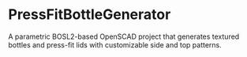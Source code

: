 # PressFitBottleGenerator
A parametric BOSL2-based OpenSCAD project that generates textured bottles and press-fit lids with customizable side and top patterns.
